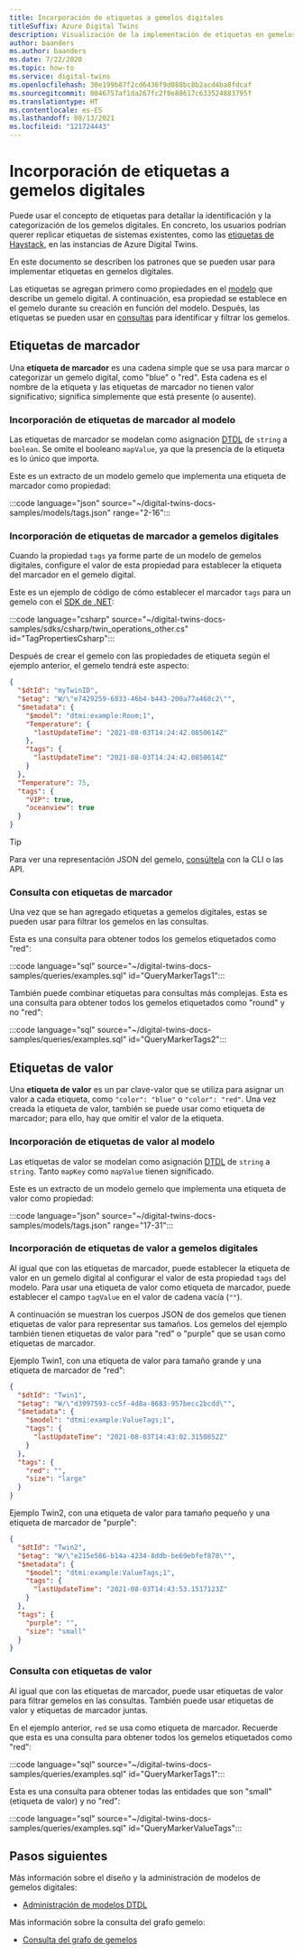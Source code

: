 ```yaml
---
title: Incorporación de etiquetas a gemelos digitales
titleSuffix: Azure Digital Twins
description: Visualización de la implementación de etiquetas en gemelos digitales
author: baanders
ms.author: baanders
ms.date: 7/22/2020
ms.topic: how-to
ms.service: digital-twins
ms.openlocfilehash: 30e199b87f2cd6436f9d088bc8b2acd4ba8fdcaf
ms.sourcegitcommit: 0046757af1da267fc2f0e88617c633524883795f
ms.translationtype: HT
ms.contentlocale: es-ES
ms.lasthandoff: 08/13/2021
ms.locfileid: "121724443"
---
```

# <a name="add-tags-to-digital-twins"></a>Incorporación de etiquetas a gemelos digitales 

Puede usar el concepto de etiquetas para detallar la identificación y la categorización de los gemelos digitales. En concreto, los usuarios podrían querer replicar etiquetas de sistemas existentes, como las [etiquetas de Haystack](https://project-haystack.org/doc/appendix/tags), en las instancias de Azure Digital Twins. 

En este documento se describen los patrones que se pueden usar para implementar etiquetas en gemelos digitales.

Las etiquetas se agregan primero como propiedades en el [modelo](concepts-models.md) que describe un gemelo digital. A continuación, esa propiedad se establece en el gemelo durante su creación en función del modelo. Después, las etiquetas se pueden usar en [consultas](concepts-query-language.md) para identificar y filtrar los gemelos.

## <a name="marker-tags"></a>Etiquetas de marcador 

Una **etiqueta de marcador** es una cadena simple que se usa para marcar o categorizar un gemelo digital, como "blue" o "red". Esta cadena es el nombre de la etiqueta y las etiquetas de marcador no tienen valor significativo; significa simplemente que está presente (o ausente). 

### <a name="add-marker-tags-to-model"></a>Incorporación de etiquetas de marcador al modelo 

Las etiquetas de marcador se modelan como asignación [DTDL](https://github.com/Azure/opendigitaltwins-dtdl/blob/master/DTDL/v2/dtdlv2.md) de `string` a `boolean`. Se omite el booleano `mapValue`, ya que la presencia de la etiqueta es lo único que importa. 

Este es un extracto de un modelo gemelo que implementa una etiqueta de marcador como propiedad:

:::code language="json" source="~/digital-twins-docs-samples/models/tags.json" range="2-16":::

### <a name="add-marker-tags-to-digital-twins"></a>Incorporación de etiquetas de marcador a gemelos digitales

Cuando la propiedad `tags` ya forme parte de un modelo de gemelos digitales, configure el valor de esta propiedad para establecer la etiqueta del marcador en el gemelo digital. 

Este es un ejemplo de código de cómo establecer el marcador `tags` para un gemelo con el [SDK de .NET](/dotnet/api/overview/azure/digitaltwins/client?view=azure-dotnet&preserve-view=true):

:::code language="csharp" source="~/digital-twins-docs-samples/sdks/csharp/twin_operations_other.cs" id="TagPropertiesCsharp":::

Después de crear el gemelo con las propiedades de etiqueta según el ejemplo anterior, el gemelo tendrá este aspecto:

```JSON
{
  "$dtId": "myTwinID",
  "$etag": "W/\"e7429259-6833-46b4-b443-200a77a468c2\"",
  "$metadata": {
    "$model": "dtmi:example:Room;1",
    "Temperature": {
      "lastUpdateTime": "2021-08-03T14:24:42.0850614Z"
    },
    "tags": {
      "lastUpdateTime": "2021-08-03T14:24:42.0850614Z"
    }
  },
  "Temperature": 75,
  "tags": {
    "VIP": true,
    "oceanview": true
  }
}
```

>[!TIP]
> Para ver una representación JSON del gemelo, [consúltela](how-to-query-graph.md) con la CLI o las API.

### <a name="query-with-marker-tags"></a>Consulta con etiquetas de marcador

Una vez que se han agregado etiquetas a gemelos digitales, estas se pueden usar para filtrar los gemelos en las consultas. 

Esta es una consulta para obtener todos los gemelos etiquetados como "red": 

:::code language="sql" source="~/digital-twins-docs-samples/queries/examples.sql" id="QueryMarkerTags1":::

También puede combinar etiquetas para consultas más complejas. Esta es una consulta para obtener todos los gemelos etiquetados como "round" y no "red": 

:::code language="sql" source="~/digital-twins-docs-samples/queries/examples.sql" id="QueryMarkerTags2":::

## <a name="value-tags"></a>Etiquetas de valor 

Una **etiqueta de valor** es un par clave-valor que se utiliza para asignar un valor a cada etiqueta, como `"color": "blue"` o `"color": "red"`. Una vez creada la etiqueta de valor, también se puede usar como etiqueta de marcador; para ello, hay que omitir el valor de la etiqueta. 

### <a name="add-value-tags-to-model"></a>Incorporación de etiquetas de valor al modelo 

Las etiquetas de valor se modelan como asignación [DTDL](https://github.com/Azure/opendigitaltwins-dtdl/blob/master/DTDL/v2/dtdlv2.md) de `string` a `string`. Tanto `mapKey` como `mapValue` tienen significado. 

Este es un extracto de un modelo gemelo que implementa una etiqueta de valor como propiedad:

:::code language="json" source="~/digital-twins-docs-samples/models/tags.json" range="17-31":::

### <a name="add-value-tags-to-digital-twins"></a>Incorporación de etiquetas de valor a gemelos digitales

Al igual que con las etiquetas de marcador, puede establecer la etiqueta de valor en un gemelo digital al configurar el valor de esta propiedad `tags` del modelo. Para usar una etiqueta de valor como etiqueta de marcador, puede establecer el campo `tagValue` en el valor de cadena vacía (`""`). 

A continuación se muestran los cuerpos JSON de dos gemelos que tienen etiquetas de valor para representar sus tamaños. Los gemelos del ejemplo también tienen etiquetas de valor para "red" o "purple" que se usan como etiquetas de marcador.

Ejemplo Twin1, con una etiqueta de valor para tamaño grande y una etiqueta de marcador de "red":

```JSON
{
  "$dtId": "Twin1",
  "$etag": "W/\"d3997593-cc5f-4d8a-8683-957becc2bcdd\"",
  "$metadata": {
    "$model": "dtmi:example:ValueTags;1",
    "tags": {
      "lastUpdateTime": "2021-08-03T14:43:02.3150852Z"
    }
  },
  "tags": {
    "red": "",
    "size": "large"
  }
}
```

Ejemplo Twin2, con una etiqueta de valor para tamaño pequeño y una etiqueta de marcador de "purple":
```JSON
{
  "$dtId": "Twin2",
  "$etag": "W/\"e215e586-b14a-4234-8ddb-be69ebfef878\"",
  "$metadata": {
    "$model": "dtmi:example:ValueTags;1",
    "tags": {
      "lastUpdateTime": "2021-08-03T14:43:53.1517123Z"
    }
  },
  "tags": {
    "purple": "",
    "size": "small"
  }
}
```

### <a name="query-with-value-tags"></a>Consulta con etiquetas de valor

Al igual que con las etiquetas de marcador, puede usar etiquetas de valor para filtrar gemelos en las consultas. También puede usar etiquetas de valor y etiquetas de marcador juntas.

En el ejemplo anterior, `red` se usa como etiqueta de marcador. Recuerde que esta es una consulta para obtener todos los gemelos etiquetados como "red": 

:::code language="sql" source="~/digital-twins-docs-samples/queries/examples.sql" id="QueryMarkerTags1":::

Esta es una consulta para obtener todas las entidades que son "small" (etiqueta de valor) y no "red": 

:::code language="sql" source="~/digital-twins-docs-samples/queries/examples.sql" id="QueryMarkerValueTags":::

## <a name="next-steps"></a>Pasos siguientes

Más información sobre el diseño y la administración de modelos de gemelos digitales:
* [Administración de modelos DTDL](how-to-manage-model.md)

Más información sobre la consulta del grafo gemelo:
* [Consulta del grafo de gemelos](how-to-query-graph.md)
